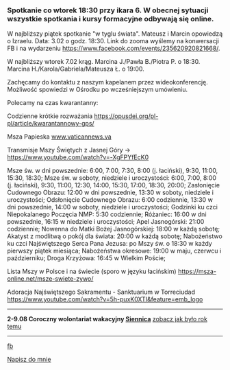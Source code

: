 ### Spotkanie co wtorek 18:30 przy ikara 6. W obecnej sytuacji wszystkie spotkania i kursy formacyjne odbywają się online.

W najbliższy piątek spotkanie "w tyglu świata". Mateusz i Marcin opowiedzą o Izraelu. Data: 3.02 o godz. 18:30. Link do zooma wyślemy na konwersacji FB i na wydarzeniu https://www.facebook.com/events/235620920821668/.

W najbliższy wtorek 7.02 krąg. Marcina J./Pawła B./Piotra P. o 18:30. Marcina H./Karola/Gabriela/Mateusza Ł. o 19:00.

Zachęcamy do kontaktu z naszym kapelanem przez wideokonferencję. Możliwość spowiedzi w Ośrodku po wcześniejszym umówieniu.

Polecamy na czas kwarantanny:

Codzienne krótkie rozważania https://opusdei.org/pl-pl/article/kwarantannowy-gps/

Msza Papieska www.vaticannews.va

Transmisje Mszy Świętych z Jasnej Góry -> https://www.youtube.com/watch?v=-XgFPYfEcK0

Msze św. w dni powszednie:  6:00, 7:00, 7:30, 8:00 (j. łaciński), 9:30, 11:00, 15:30, 18:30;
Msze św. w soboty, niedziele i uroczystości: 6:00, 7:00, 8:00 (j. łaciński), 9:30, 11:00, 12:30, 14:00, 15:30, 17:00, 18:30, 20:00;
Zasłonięcie Cudownego Obrazu: 12:00 w dni powszednie, 13:30 w soboty, niedziele i uroczystości;
Odsłonięcie Cudownego Obrazu: 6:00 codziennie, 13:30 w dni powszednie, 14:00 w soboty, niedziele i uroczystości;
Godzinki ku czci Niepokalanego Poczęcia NMP: 5:30 codziennie;
Różaniec: 16:00 w dni powszednie, 16:15 w niedziele i uroczystości;
Apel Jasnogórski: 21:00 codziennie;
Nowenna do Matki Bożej Jasnogórskiej: 18:00 w każdą sobotę;
Akatyst z modlitwą o pokój dla świata: 20:00 w każdą sobotę;
Nabożeństwo ku czci Najświętszego Serca Pana Jezusa: po Mszy św. o 18:30 w każdy pierwszy piątek miesiąca;
Nabożeństwa okresowe: 19:00 w maju, czerwcu i październiku;
Droga Krzyżowa: 16:45 w Wielkim Poście;

Lista Mszy w Polsce i na świecie (sporo w języku łacińskim) https://msza-online.net/msze-swiete-zywo/ 

Adoracja Najświętszego Sakramentu - Sanktuarium w Torreciudad https://www.youtube.com/watch?v=5h-puxK0XTI&feature=emb_logo 

----

**2-9.08 Coroczny wolontariat wakacyjny [Siennica](https://goo.gl/maps/oir1wwNkufv1N8h68)**
[zobacz jak było rok temu](https://youtu.be/uP36kN5RhqY)

------
[fb](https://www.facebook.com/%C5%9Awi%C4%99to%C5%9B%C4%87-w-wielkim-mie%C5%9Bcie-100984374613925/?modal=admin_todo_tour)

<a href="mailto:marcin.jagielowicz@gmail.com">Napisz do mnie</a>

